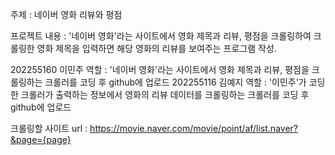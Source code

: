 주제 : 네이버 영화 리뷰와 평점

프로젝트 내용 : 
'네이버 영화'라는 사이트에서 영화 제목과 리뷰, 평점을 크롤링하여 크롤링한 영화 제목을 입력하면 해당 영화의 리뷰를 보여주는 프로그램 작성.

202255160 이민주 역할 : '네이버 영화'라는 사이트에서 영화 제목과 리뷰, 평점을 크롤링하는 크롤러를 코딩 후 github에 업로드
202255116 김예지 역할 : '이민주'가 코딩한 크롤러가 출력하는 정보에서 영화의 리뷰 데이터를 크롤링하는 크롤러를 코딩 후 github에 업로드

크롤링할 사이트 url : https://movie.naver.com/movie/point/af/list.naver?&page={page}
